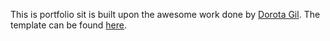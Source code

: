 This is portfolio sit is built upon the awesome work done by 
[Dorota Gil](https://github.com/Dorota1997). The template can be found 
[here](https://github.com/Dorota1997/react-frontend-dev-portfolio).

